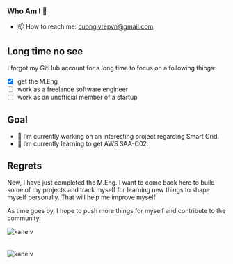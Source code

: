 ### Who Am I 👋
- 📫 How to reach me: cuonglvrepvn@gmail.com
## Long time no see
I forgot my GitHub account for a long time to focus on a following things:
- [x] get the M.Eng
- [ ] work as a freelance software engineer
- [ ] work as an unofficial member of a startup

## Goal
- 🔭 I’m currently working on an interesting project regarding Smart Grid.
- 🌱 I’m currently learning to get AWS SAA-C02.

## Regrets

Now, I have just completed the M.Eng. I want to come back here to build some of my projects and track myself for learning new things to shape myself personally. That will help me improve myself

As time goes by, I hope to push more things for myself and contribute to the community.

<!--
**kanelv/kanelv** is a ✨ _special_ ✨ repository because its `README.md` (this file) appears on your GitHub profile.

Here are some ideas to get you started:

- 🔭 I’m currently working on ...
- 🌱 I’m currently learning ...
- 👯 I’m looking to collaborate on ...
- 🤔 I’m looking for help with ...
- 💬 Ask me about ...
- 📫 How to reach me: cuonglvrepvn@gmail.com
- 😄 Pronouns: ...
- ⚡ Fun fact: ...
-->
<div><img align="center" src="https://github-readme-stats.vercel.app/api/top-langs/?username=kanelv&layout=compact&hide=html" alt="kanelv" /></div>
<br />
<br />
<div><img align="center" src="https://github-readme-stats.vercel.app/api?username=kanelv&show_icons=true" alt="kanelv" /></div>
